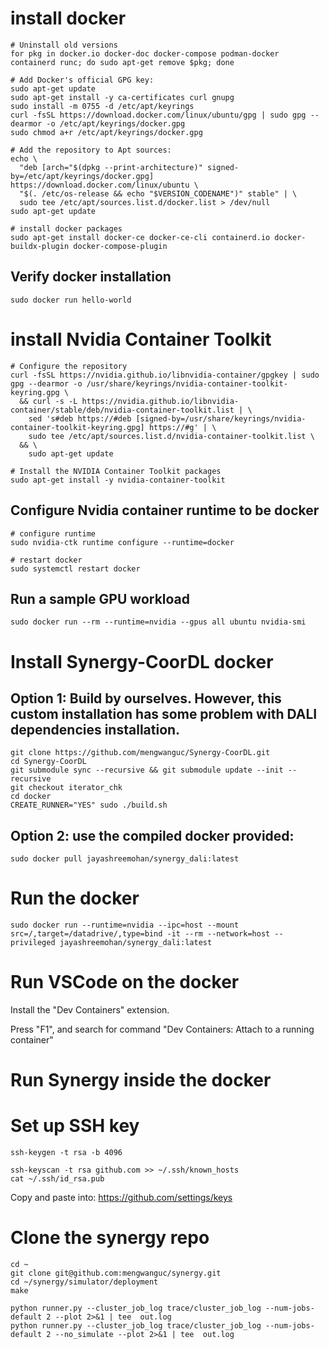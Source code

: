 # install docker

```
# Uninstall old versions
for pkg in docker.io docker-doc docker-compose podman-docker containerd runc; do sudo apt-get remove $pkg; done

# Add Docker's official GPG key:
sudo apt-get update
sudo apt-get install -y ca-certificates curl gnupg
sudo install -m 0755 -d /etc/apt/keyrings
curl -fsSL https://download.docker.com/linux/ubuntu/gpg | sudo gpg --dearmor -o /etc/apt/keyrings/docker.gpg
sudo chmod a+r /etc/apt/keyrings/docker.gpg

# Add the repository to Apt sources:
echo \
  "deb [arch="$(dpkg --print-architecture)" signed-by=/etc/apt/keyrings/docker.gpg] https://download.docker.com/linux/ubuntu \
  "$(. /etc/os-release && echo "$VERSION_CODENAME")" stable" | \
  sudo tee /etc/apt/sources.list.d/docker.list > /dev/null
sudo apt-get update

# install docker packages
sudo apt-get install docker-ce docker-ce-cli containerd.io docker-buildx-plugin docker-compose-plugin
```

## Verify docker installation

```
sudo docker run hello-world
```

# install Nvidia Container Toolkit

```
# Configure the repository
curl -fsSL https://nvidia.github.io/libnvidia-container/gpgkey | sudo gpg --dearmor -o /usr/share/keyrings/nvidia-container-toolkit-keyring.gpg \
  && curl -s -L https://nvidia.github.io/libnvidia-container/stable/deb/nvidia-container-toolkit.list | \
    sed 's#deb https://#deb [signed-by=/usr/share/keyrings/nvidia-container-toolkit-keyring.gpg] https://#g' | \
    sudo tee /etc/apt/sources.list.d/nvidia-container-toolkit.list \
  && \
    sudo apt-get update

# Install the NVIDIA Container Toolkit packages
sudo apt-get install -y nvidia-container-toolkit
```

## Configure Nvidia container runtime to be docker
```
# configure runtime
sudo nvidia-ctk runtime configure --runtime=docker

# restart docker
sudo systemctl restart docker
```

## Run a sample GPU workload
```
sudo docker run --rm --runtime=nvidia --gpus all ubuntu nvidia-smi
```

<!-- # Install nvidia-docker2

```
sudo apt-get install nvidia-docker2
sudo pkill -SIGHUP dockerd
``` -->


# Install Synergy-CoorDL docker

## Option 1: Build by ourselves. However, this custom installation has some problem with DALI dependencies installation.
```
git clone https://github.com/mengwanguc/Synergy-CoorDL.git
cd Synergy-CoorDL
git submodule sync --recursive && git submodule update --init --recursive
git checkout iterator_chk
cd docker
CREATE_RUNNER="YES" sudo ./build.sh
```

## Option 2: use the compiled docker provided:
```
sudo docker pull jayashreemohan/synergy_dali:latest
```

# Run the docker

```
sudo docker run --runtime=nvidia --ipc=host --mount src=/,target=/datadrive/,type=bind -it --rm --network=host --privileged jayashreemohan/synergy_dali:latest
```


# Run VSCode on the docker

Install the "Dev Containers" extension.

Press "F1", and search for command "Dev Containers: Attach to a running container"


# Run Synergy inside the docker

# Set up SSH key

```
ssh-keygen -t rsa -b 4096
```

```
ssh-keyscan -t rsa github.com >> ~/.ssh/known_hosts
cat ~/.ssh/id_rsa.pub
```
Copy and paste into: https://github.com/settings/keys


# Clone the synergy repo

```
cd ~
git clone git@github.com:mengwanguc/synergy.git
cd ~/synergy/simulator/deployment
make
```


```
python runner.py --cluster_job_log trace/cluster_job_log --num-jobs-default 2 --plot 2>&1 | tee  out.log
python runner.py --cluster_job_log trace/cluster_job_log --num-jobs-default 2 --no_simulate --plot 2>&1 | tee  out.log
```